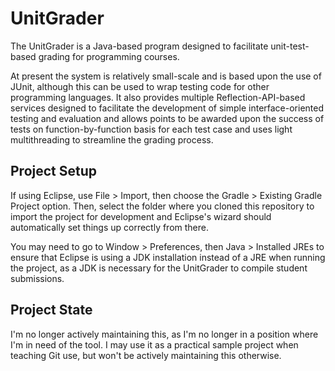 # UnitGrader

The UnitGrader is a Java-based program designed to facilitate unit-test-based grading for programming courses.  

At present the system is relatively small-scale and is based upon the use of JUnit, although this can be used to wrap testing code for other programming languages.  It also provides multiple Reflection-API-based services designed to facilitate the development of simple interface-oriented testing and evaluation and allows points to be awarded upon the success of tests on function-by-function basis for each test case and uses light multithreading to streamline the grading process.

## Project Setup

If using Eclipse, use File > Import, then choose the Gradle > Existing Gradle Project option.  Then, select the folder where you
cloned this repository to import the project for development and Eclipse's wizard should automatically set things up correctly from there.

You may need to go to Window > Preferences, then Java > Installed JREs to ensure that Eclipse is using a JDK installation instead of
a JRE when running the project, as a JDK is necessary for the UnitGrader to compile student submissions.

## Project State

I'm no longer actively maintaining this, as I'm no longer in a position where I'm in need of the tool.  I may use it as a practical sample project when teaching Git use, but won't be actively maintaining this otherwise.
